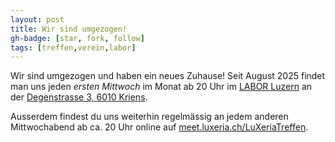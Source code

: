 ```yaml
---
layout: post
title: Wir sind umgezogen!
gh-badge: [star, fork, follow]
tags: [treffen,verein,labor]
---
```


Wir sind umgezogen und haben ein neues Zuhause! Seit August 2025 findet man uns
jeden *ersten Mittwoch* im Monat ab 20 Uhr im [LABOR Luzern](https://laborluzern.ch/)
an der [Degenstrasse 3, 6010 Kriens](https://www.openstreetmap.org/?mlat=47.03598&mlon=8.27985#map=18/47.03598/8.27985).

Ausserdem findest du uns weiterhin regelmässig an jedem anderen Mittwochabend
ab ca. 20 Uhr online auf
[meet.luxeria.ch/LuXeriaTreffen](https://meet.luxeria.ch/LuXeriaTreffen).